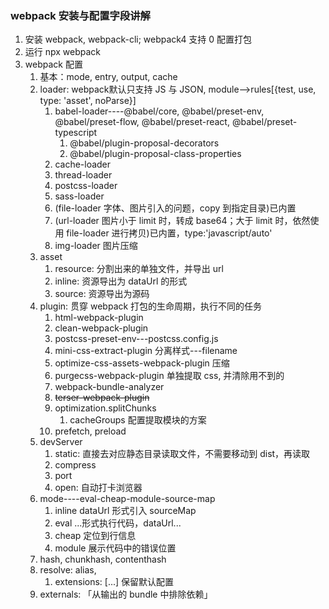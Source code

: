 
### webpack 安装与配置字段讲解

1. 安装 webpack, webpack-cli; webpack4 支持 0 配置打包
2. 运行 npx webpack
3. webpack 配置
   1. 基本：mode, entry, output, cache
   2. loader: webpack默认只支持 JS 与 JSON, module-->rules[{test, use, type: 'asset', noParse}]
      1. babel-loader----@babel/core, @babel/preset-env, @babel/preset-flow, @babel/preset-react, @babel/preset-typescript
         1. @babel/plugin-proposal-decorators
         2. @babel/plugin-proposal-class-properties
      2. cache-loader
      3. thread-loader
      4. postcss-loader
      5. sass-loader
      6. (file-loader 字体、图片引入的问题，copy 到指定目录)已内置
      7. (url-loader 图片小于 limit 时，转成 base64；大于 limit 时，依然使用 file-loader 进行拷贝)已内置，type:'javascript/auto'
      8. img-loader 图片压缩
   3. asset
      1. resource: 分割出来的单独文件，并导出 url
      2. inline: 资源导出为 dataUrl 的形式
      3. source: 资源导出为源码
   4. plugin: 贯穿 webpack 打包的生命周期，执行不同的任务
      1. html-webpack-plugin
      2. clean-webpack-plugin
      3. postcss-preset-env---postcss.config.js
      4. mini-css-extract-plugin 分离样式---filename
      5. optimize-css-assets-webpack-plugin 压缩
      6. purgecss-webpack-plugin 单独提取 css, 并清除用不到的
      7. webpack-bundle-analyzer
      8. ~~terser-webpack-plugin~~
      9. optimization.splitChunks
         1. cacheGroups 配置提取模块的方案
      10. prefetch, preload
   5. devServer
      1. static: 直接去对应静态目录读取文件，不需要移动到 dist，再读取
      2. compress
      3. port
      4. open: 自动打卡浏览器
   6. mode----eval-cheap-module-source-map
      1. inline dataUrl 形式引入 sourceMap
      2. eval ...形式执行代码，dataUrl...
      3. cheap 定位到行信息
      4. module 展示代码中的错误位置
   7. hash, chunkhash, contenthash
   8. resolve: alias,
      1. extensions: [...] 保留默认配置
   9. externals: 「从输出的 bundle 中排除依赖」

```js

```
